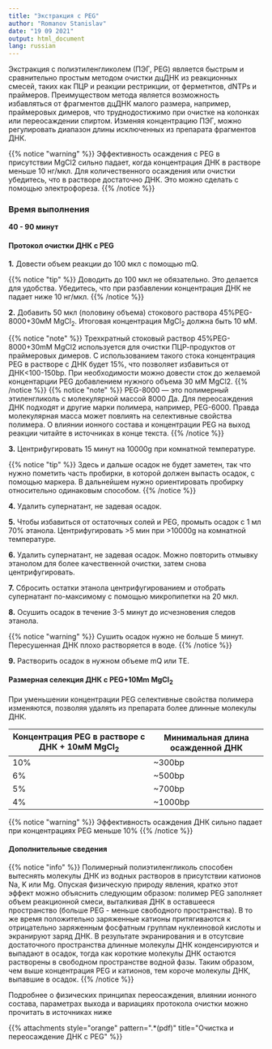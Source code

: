 ```yaml
---
title: "Экстракция c PEG"
author: "Romanov Stanislav"
date: "19 09 2021"
output: html_document
lang: russian
---
```


Экстракция c полиэтиленгликолем (ПЭГ, PEG) является быстрым и сравнительно простым методом очистки дцДНК из реакционных смесей, таких как ПЦР и реакции рестрикции, от ферметнтов, dNTPs и праймеров. Преимуществом метода является возможность избавляться от фрагментов дцДНК малого размера, например, праймеровых димеров, что труднодостижимо при очистке на колонках или переосаждении спиртом. Изменяя концентрацию ПЭГ, можно регулировать диапазон длины исключенных из препарата фрагментов ДНК.

{{% notice "warning" %}}
Эффективность осаждения с PEG в присутствии MgCl2 сильно падает, когда концентрация ДНК в растворе меньше 10 нг/мкл. Для количественного осаждения или очистки убедитесь, что в растворе достаточно ДНК. Это можно сделать с помощью электрофореза.
{{% /notice %}}

### Время выполнения

**40 - 90 минут**

#### Протокол очистки ДНК с PEG

**1.** Довести объем реакции до 100 мкл с помощью mQ.

{{% notice "tip" %}}
Доводить до 100 мкл не обязательно. Это делается для удобства. Убедитесь, что при разбавлении концентрация ДНК не падает ниже 10 нг/мкл.
{{% /notice %}}

**2.** Добавить 50 мкл (половину объема) стокового раствора 45%PEG-8000+30мМ MgCl<sub>2</sub>. Итоговая концентрация MgCl<sub>2</sub> должна быть 10 мМ.

{{% notice "note" %}}
Трехкратный стоковый раствор 45%PEG-8000+30mM MgCl2 используется для очистки ПЦР-продуктов от праймеровых димеров. С использованием такого стока концентрация PEG в растворе с ДНК будет 15%, что позволяет избавиться от ДНК<100-150bp. При необходимости можно довести сток до желаемой концентарции PEG добавлением нужного объема 30 мМ MgCl2.
{{% /notice %}}
{{% notice "note" %}}
PEG-8000 — это полимерный этиленгликоль с молекулярной массой 8000 Да. Для переосаждения ДНК подходят и другие марки полимера, например, PEG-6000. Правда молекулярная масса может повлиять на селективные свойства полимера. О влиянии ионного состава и концентрации PEG на выход реакции читайте в источниках в конце текста.
{{% /notice %}}

**3.** Центрифугировать 15 минут на 10000g при комнатной температуре.

{{% notice "tip" %}}
Здесь и дальше осадок не будет заметен, так что нужно пометить часть пробирки, в которой должен выпасть осадок, с помощью маркера. В дальнейшем нужно ориентировать пробирку относительно одинаковым способом.
{{% /notice %}}

**4.** Удалить супернатант, не задевая осадок.

**5.** Чтобы избавиться от остаточных солей и PEG, промыть осадок с 1 мл 70% этанола. Центрифугировать &gt;5 мин при &gt;10000g на комнатной температуре.

**6.** Удалить супернатант, не задевая осадок. Можно повторить отмывку этанолом для более качественной очистки, затем снова центрифугировать.

**7.** Сбросить остатки этанола центрифугированием и отобрать супернатант по-максимому с помощью микропипетки на 20 мкл.

**8.** Осушить осадок в течение 3-5 минут до исчезновения следов этанола.

{{% notice "warning" %}}
Сушить осадок нужно не больше 5 минут. Пересушенная ДНК плохо растворяется в воде.
{{% /notice %}}

**9.** Растворить осадок в нужном объеме mQ или TE.

#### Размерная селекция ДНК с PEG+10Mm MgCl<sub>2</sub>

При уменьшении концентрации PEG селективные свойства полимера изменяются, позволяя удалять из препарата более длинные молекулы ДНК.

| Концентрация PEG в растворе с ДНК + 10мМ MgCl<sub>2</sub> | Минимальная длина осажденной ДНК |
|-----------------------------------------------------------|----------------------------------|
| 10%                                                       | \~300bp                          |
| 6%                                                        | \~500bp                          |
| 5%                                                        | \~700bp                          |
| 4%                                                        | \~1000bp                         |

{{% notice "warning" %}}
Эффективность осаждения ДНК сильно падает при концентрациях PEG меньше 10%
{{% /notice %}}

#### Дополнительные сведения

{{% notice "info" %}}
Полимерный полиэтиленгликоль способен вытеснять молекулы ДНК из водных растворов в присутствии катионов Na, K или Mg. Опуская физическую природу явления, кратко этот эффект можно объяснить следующим образом: полимер PEG заполняет объем реакционной смеси, выталкивая ДНК в оставшееся пространство (больше PEG - меньше свободного пространства). В то же время положительно заряженные катионы притягиваются к отрицательно заряженным фосфатным группам нуклеиновой кислоты и экранируют заряд ДНК. В результате экранирования и в отсутсвие достаточного пространства длинные молекулы ДНК конденсируются и выпадают в осадок, тогда как короткие молекулы ДНК остаются растворены в свободном пространстве водной фазы. Таким образом, чем выше концентрация PEG и катионов, тем короче молекулы ДНК, выпавшие в осадок.
{{% /notice %}}

Подробнее о физических принципах переосаждения, влиянии ионного состава, параметрах выхода и вариациях протокола очистки можно прочитать в источниках ниже

{{% attachments style="orange" pattern=".*(pdf)" title="Очистка и переосаждение ДНК с PEG" %}}
